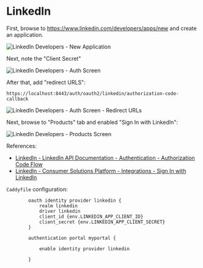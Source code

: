 # LinkedIn

First, browse to https://www.linkedin.com/developers/apps/new and create an application.

![LinkedIn Developers - New Application](../images/oauth2_linkedin_new_app.png)

Next, note the "Client Secret"


![LinkedIn Developers - Auth Screen](../images/oauth2_linkedin_auth_screen.png)


After that, add "redirect URLS":

```
https://localhost:8443/auth/oauth2/linkedin/authorization-code-callback
```

![LinkedIn Developers - Auth Screen - Redirect URLs](../images/oauth2_linkedin_redirect_url.png)

Next, browse to "Products" tab and enabled "Sign In with LinkedIn":

![LinkedIn Developers - Products Screen](../images/oauth2_linkedin_products_screen.png)

References:
* [LinkedIn - LinkedIn API Documentation - Authentication - Authorization Code Flow](https://docs.microsoft.com/en-us/linkedin/shared/authentication/authorization-code-flow)
* [LinkedIn - Consumer Solutions Platform - Integrations - Sign In with LinkedIn](https://docs.microsoft.com/en-us/linkedin/consumer/integrations/self-serve/sign-in-with-linkedin)

`Caddyfile` configuration:

```
		oauth identity provider linkedin {
			realm linkedin
			driver linkedin
			client_id {env.LINKEDIN_APP_CLIENT_ID}
			client_secret {env.LINKEDIN_APP_CLIENT_SECRET}
		}

		authentication portal myportal {

			enable identity provider linkedin

		}
```